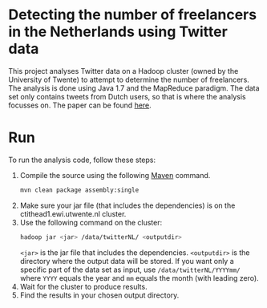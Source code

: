 # Detecting the number of freelancers in the Netherlands using Twitter data
This project analyses Twitter data on a Hadoop cluster (owned by the University of Twente) to attempt to determine the number of freelancers. The analysis is done using Java 1.7 and the MapReduce paradigm. The data set only contains tweets from Dutch users, so that is where the analysis focusses on. The paper can be found [here](paper.pdf).

# Run
To run the analysis code, follow these steps:
1. Compile the source using the following [Maven](https://maven.apache.org/) command.
   ```sh
   mvn clean package assembly:single
   ```
2. Make sure your jar file (that includes the dependencies) is on the ctithead1.ewi.utwente.nl cluster.
3. Use the following command on the cluster:
   ```sh
   hadoop jar <jar> /data/twitterNL/ <outputdir>
   ```
   `<jar>` is the jar file that includes the dependencies. 
   `<outputdir>` is the directory where the output data will be stored.
   If you want only a specific part of the data set as input, use `/data/twitterNL/YYYYmm/` where `YYYY` equals the year and `mm` equals the month (with leading zero).
4. Wait for the cluster to produce results.
5. Find the results in your chosen output directory.